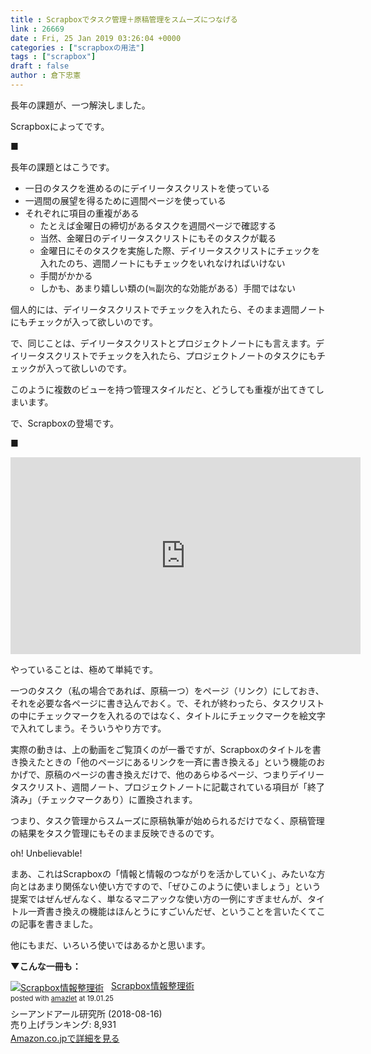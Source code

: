 ```yaml
---
title : Scrapboxでタスク管理＋原稿管理をスムーズにつなげる
link : 26669
date : Fri, 25 Jan 2019 03:26:04 +0000
categories : ["scrapboxの用法"]
tags : ["scrapbox"]
draft : false
author : 倉下忠憲
---
```


長年の課題が、一つ解決しました。

Scrapboxによってです。

■

長年の課題とはこうです。

<ul>
	<li>一日のタスクを進めるのにデイリータスクリストを使っている</li>
	<li>一週間の展望を得るために週間ページを使っている</li>
	<li>それぞれに項目の重複がある<ul>
	<li>たとえば金曜日の締切があるタスクを週間ページで確認する</li>
	<li>当然、金曜日のデイリータスクリストにもそのタスクが載る</li>
	<li>金曜日にそのタスクを実施した際、デイリータスクリストにチェックを入れたのち、週間ノートにもチェックをいれなければいけない</li>
	<li>手間がかかる</li>
	<li>しかも、あまり嬉しい類の(≒副次的な効能がある）手間ではない</li></ul></li>
</ul>



個人的には、デイリータスクリストでチェックを入れたら、そのまま週間ノートにもチェックが入って欲しいのです。

で、同じことは、デイリータスクリストとプロジェクトノートにも言えます。デイリータスクリストでチェックを入れたら、プロジェクトノートのタスクにもチェックが入って欲しいのです。

このように複数のビューを持つ管理スタイルだと、どうしても重複が出てきてしまいます。

で、Scrapboxの登場です。

■

<iframe width="560" height="315" src="https://www.youtube.com/embed/oBJPQ_9Qm0o" frameborder="0" allow="accelerometer; autoplay; encrypted-media; gyroscope; picture-in-picture" allowfullscreen></iframe>

やっていることは、極めて単純です。

一つのタスク（私の場合であれば、原稿一つ）をページ（リンク）にしておき、それを必要な各ページに書き込んでおく。で、それが終わったら、タスクリストの中にチェックマークを入れるのではなく、タイトルにチェックマークを絵文字で入れてしまう。そういうやり方です。

実際の動きは、上の動画をご覧頂くのが一番ですが、Scrapboxのタイトルを書き換えたときの「他のページにあるリンクを一斉に書き換える」という機能のおかげで、原稿のページの書き換えだけで、他のあらゆるページ、つまりデイリータスクリスト、週間ノート、プロジェクトノートに記載されている項目が「終了済み」（チェックマークあり）に置換されます。

つまり、タスク管理からスムーズに原稿執筆が始められるだけでなく、原稿管理の結果をタスク管理にもそのまま反映できるのです。

oh! Unbelievable!

まあ、これはScrapboxの「情報と情報のつながりを活かしていく」、みたいな方向とはあまり関係ない使い方ですので、「ぜひこのように使いましょう」という提案ではぜんぜんなく、単なるマニアックな使い方の一例にすぎませんが、タイトル一斉書き換えの機能はほんとうにすごいんだぜ、ということを言いたくてこの記事を書きました。

他にもまだ、いろいろ使いではあるかと思います。

<strong>▼こんな一冊も：</strong>

<div class="amazlet-box" style="margin-bottom:0px;"><div class="amazlet-image" style="float:left;margin:0px 12px 1px 0px;"><a href="http://www.amazon.co.jp/exec/obidos/ASIN/B07GJFBWWZ/rashita1000-22/ref=nosim/" name="amazletlink" target="_blank"><img src="https://images-fe.ssl-images-amazon.com/images/I/51yMZ%2BQU40L._SL160_.jpg" alt="Scrapbox情報整理術" style="border: none;" /></a></div><div class="amazlet-info" style="line-height:120%; margin-bottom: 10px"><div class="amazlet-name" style="margin-bottom:10px;line-height:120%"><a href="http://www.amazon.co.jp/exec/obidos/ASIN/B07GJFBWWZ/rashita1000-22/ref=nosim/" name="amazletlink" target="_blank">Scrapbox情報整理術</a><div class="amazlet-powered-date" style="font-size:80%;margin-top:5px;line-height:120%">posted with <a href="http://www.amazlet.com/" title="amazlet" target="_blank">amazlet</a> at 19.01.25</div></div><div class="amazlet-detail">シーアンドアール研究所 (2018-08-16)<br />売り上げランキング: 8,931<br /></div><div class="amazlet-sub-info" style="float: left;"><div class="amazlet-link" style="margin-top: 5px"><a href="http://www.amazon.co.jp/exec/obidos/ASIN/B07GJFBWWZ/rashita1000-22/ref=nosim/" name="amazletlink" target="_blank">Amazon.co.jpで詳細を見る</a></div></div></div><div class="amazlet-footer" style="clear: left"></div></div>
